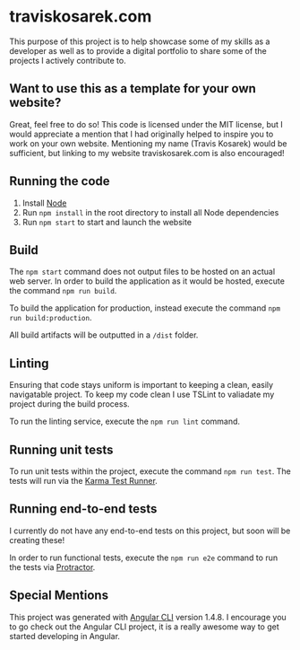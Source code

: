 # traviskosarek.com

This purpose of this project is to help showcase some of my skills as a developer as well as to provide a digital portfolio to share some of the projects I actively contribute to.

## Want to use this as a template for your own website?

Great, feel free to do so! This code is licensed under the MIT license, but I would appreciate a mention that I had originally helped to inspire you to work on your own website. Mentioning my name (Travis Kosarek) would be sufficient, but linking to my website traviskosarek.com is also encouraged!

## Running the code

1. Install [Node](https://nodejs.org/en/)
2. Run `npm install` in the root directory to install all Node dependencies
3. Run `npm start` to start and launch the website

## Build

The `npm start` command does not output files to be hosted on an actual web server. In order to build the application as it would be hosted, execute the command `npm run build`.

To build the application for production, instead execute the command `npm run build:production`.

All build artifacts will be outputted in a `/dist` folder.

## Linting

Ensuring that code stays uniform is important to keeping a clean, easily navigatable project. To keep my code clean I use TSLint to valiadate my project during the build process.

To run the linting service, execute the `npm run lint` command.

## Running unit tests

To run unit tests within the project, execute the command `npm run test`. The tests will run via the [Karma Test Runner](https://karma-runner.github.io).

## Running end-to-end tests

I currently do not have any end-to-end tests on this project, but soon will be creating these!

In order to run functional tests, execute the `npm run e2e` command to run the tests via [Protractor](http://www.protractortest.org/).

## Special Mentions

This project was generated with [Angular CLI](https://github.com/angular/angular-cli) version 1.4.8. I encourage you to go check out the Angular CLI project, it is a really awesome way to get started developing in Angular.
